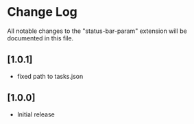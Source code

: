 # Change Log

All notable changes to the "status-bar-param" extension will be documented in this file.

## [1.0.1]
- fixed path to tasks.json

## [1.0.0]

- Initial release
